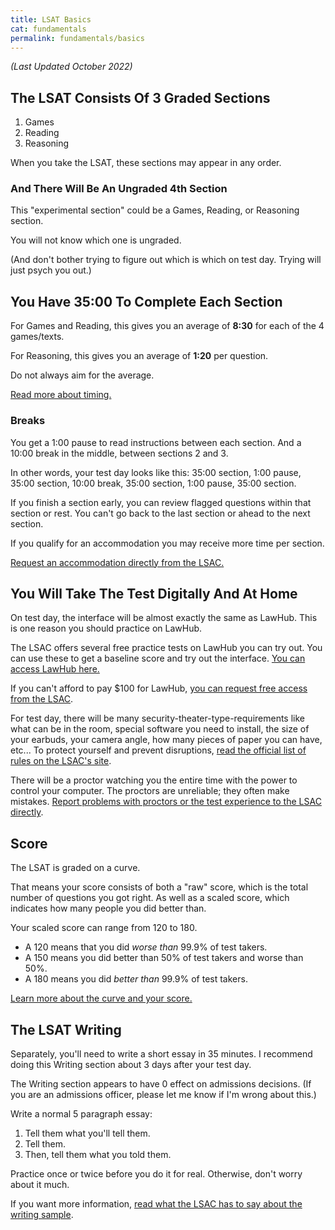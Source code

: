 ```yaml
---
title: LSAT Basics
cat: fundamentals
permalink: fundamentals/basics
---
```


*(Last Updated October 2022)*

## The LSAT Consists Of 3 Graded Sections

1. Games
2. Reading
3. Reasoning

When you take the LSAT, these sections may appear in any order.

### And There Will Be An Ungraded 4th Section

This "experimental section" could be a Games, Reading, or Reasoning section.

You will not know which one is ungraded.

(And don't bother trying to figure out which is which on test day. Trying will just psych you out.)

## You Have 35:00 To Complete Each Section

For Games and Reading, this gives you an average of **8:30** for each of the 4 games/texts.

For Reasoning, this gives you an average of **1:20** per question.

Do not always aim for the average. 

[Read more about timing.][2]

### Breaks

You get a 1:00 pause to read instructions between each section. And a 10:00 break in the middle, between sections 2 and 3.

In other words, your test day looks like this: 35:00 section, 1:00 pause, 35:00 section, 10:00 break, 35:00 section, 1:00 pause, 35:00 section.

If you finish a section early, you can review flagged questions within that section or rest. You can't go back to the last section or ahead to the next section.

If you qualify for an accommodation you may receive more time per section. 

[Request an accommodation directly from the LSAC.][3]

## You Will Take The Test Digitally And At Home

On test day, the interface will be almost exactly the same as LawHub. This is one reason you should practice on LawHub.

The LSAC offers several free practice tests on LawHub you can try out. You can use these to get a baseline score and try out the interface. [You can access LawHub here.][1] 

If you can't afford to pay $100 for LawHub, [you can request free access from the LSAC][waiver].

For test day, there will be many security-theater-type-requirements like what can be in the room, special software you need to install, the size of your earbuds, your camera angle, how many pieces of paper you can have, etc... To protect yourself and prevent disruptions, [read the official list of rules on the LSAC's site][4].

There will be a proctor watching you the entire time with the power to control your computer. The proctors are unreliable; they often make mistakes. [Report problems with proctors or the test experience to the LSAC directly][5].

## Score

The LSAT is graded on a curve.

That means your score consists of both a "raw" score, which is the total number of questions you got right. As well as a scaled score, which indicates how many people you did better than. 

Your scaled score can range from 120 to 180. 

- A 120 means that you did *worse than* 99.9% of test takers.
- A 150 means you did better than 50% of test takers and worse than 50%.
- A 180 means you did *better than* 99.9% of test takers.

[Learn more about the curve and your score.][score]

## The LSAT Writing

Separately, you'll need to write a short essay in 35 minutes. I recommend doing this Writing section about 3 days after your test day.

The Writing section appears to have 0 effect on admissions decisions. (If you are an admissions officer, please let me know if I'm wrong about this.)

Write a normal 5 paragraph essay:

1. Tell them what you'll tell them.
2. Tell them.
3. Then, tell them what you told them.

Practice once or twice before you do it for real. Otherwise, don't worry about it much.

If you want more information, [read what the LSAC has to say about the writing sample][7].

[1]: https://lawhub.lsac.org/
[2]: ../time.html
[3]: https://www.lsac.org/lsat/lsac-policy-accommodations-test-takers-disabilities
[4]: https://www.lsac.org/lsat/taking-lsat/getting-ready-your-lsat-exam
[5]: https://www.lsac.org/lsat/taking-lsat/lsat-test-day-complaints-and-feedback
[7]: https://www.lsac.org/lsat/taking-lsat/about-lsat-writing
[8]: ../resources.html#lawhub
[score]: ../resources/scores.html
[waiver]: https://www.lsac.org/lsat/lsat-dates-deadlines-score-release-dates/lsat-cas-fees/fee-waivers-lsat-credential-assembly